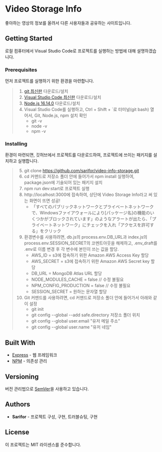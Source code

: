 # Video Storage Info
좋아하는 영상의 정보를 올려서 다른 사용자들과 공유하는 사이트입니다.

## Getting Started
로컬 컴퓨터에서 Visual Studio Code로 프로젝트를 실행하는 방법에 대해 설명하겠습니다.

### Prerequisites
먼저 프로젝트를 실행하기 위한 환경을 마련합니다.

> 1. [git 최신판](https://git-scm.com/download/win) 다운로드/설치
> 2. [Visual Studio Code 최신판](https://code.visualstudio.com/#alt-downloads) 다운로드/설치
> 3. [Node.js 16.14.0](https://nodejs.org/download/release/v16.14.0/) 다운로드/설치 
> 4. Visual Studio Code를 실행하고, Ctrl + Shift + `로 터미널(git bash) 열어서, Git, Node.js, npm 설치 확인
>     - git -v 
>     - node -v
>     - npm -v

### Installing
환경이 마련되면, 깃허브에서 프로젝트를 다운로드하여, 프로젝트에 쓰이는 패키지를 설치하고 실행합니다.

> 5. git clone https://github.com/sarifor/video-info-storage.git
> 6. cd 커맨드로 저장소 폴더 안에 들어가서 npm install 실행하여, package.json에 기술되어 있는 패키지 설치
> 7. npm run dev:start로 프로젝트 실행
> 8. http://localhost:3000에 접속하여, 상단에 Video Storage Info라고 써 있는 화면이 뜨면 성공!
>    - 「すべてのパブリックネットワークとプライベートネットワークで、Windowsファイアウォールにより[パッケージ名]の機能のいくつかがブロックされています」のようなアラートが出たら、「プライベートネットワーク」にチェックを入れ「アクセスを許可する」をクリック
> 9. 환경변수를 사용하려면, db.js의 process.env.DB_URL과 index.js의 process.env.SESSION_SECRET의 코멘트아웃을 해제하고, .env_draft를 .env로 이름 변경 후 각 변수에 본인이 쓰는 값을 할당.
>    - AWS_ID = s3에 접속하기 위한 Amazon AWS Access Key 할당
>    - AWS_SECRET = s3에 접속하기 위한 Amazon AWS Secret key 할당
>    - DB_URL = MongoDB Atlas URL 할당
>    - NODE_MODULES_CACHE = false // 수정 불필요
>    - NPM_CONFIG_PRODUCTION = false // 수정 불필요
>    - SESSION_SECRET = 원하는 문자열 할당
> 10. Git 커맨드를 사용하려면, cd 커맨드로 저장소 폴더 안에 들어가서 아래와 같이 설정
>     - git init
>     - git config --global --add safe.directory 저장소 폴더 위치
>     - git config --global user.email "유저 메일 주소"
>     - git config --global user.name "유저 네임"


## Built With
* [Express]() - 웹 프레임워크
* [NPM]() - 의존성 관리

## Versioning
버전 관리법으로 [SemVer](http://semver.org/)을 사용하고 있습니다.

## Authors

* **Sarifor** - 프로젝트 구성, 구현, 트러블슈팅, 구현

## License

이 프로젝트는 MIT 라이센스를 준수합니다.